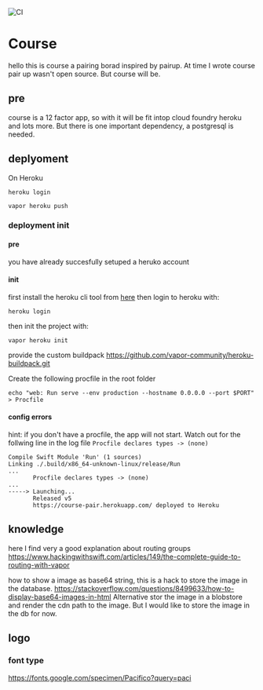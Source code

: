 ![CI](https://github.com/idev4u/course/workflows/CI/badge.svg?branch=master)

# Course

hello this is course a pairing borad inspired by pairup. At time I wrote course pair up wasn't  open source.
But course will be.

## pre

course is a 12 factor app, so with it will be fit intop cloud foundry heroku and lots more. But there is one important dependency, a postgresql is needed.

## deplyoment
On Heroku

```
heroku login
```
```
vapor heroku push
```

### deployment init

#### pre 

you have already succesfully setuped a heruko account

#### init
first install the heroku cli tool from [here](https://devcenter.heroku.com/articles/heroku-cli)
then login to heroku with:

```
heroku login
```
then init the project with:
```
vapor heroku init
```
provide the custom buildpack https://github.com/vapor-community/heroku-buildpack.git

Create the following procfile in the root folder
```
echo "web: Run serve --env production --hostname 0.0.0.0 --port $PORT" > Procfile
```
#### config errors
hint: if you don't have a procfile, the app will not start. Watch out for the follwing line in the log file `Procfile declares types -> (none)`
```
Compile Swift Module 'Run' (1 sources)
Linking ./.build/x86_64-unknown-linux/release/Run
...
       Procfile declares types -> (none)
...
-----> Launching...
       Released v5
       https://course-pair.herokuapp.com/ deployed to Heroku
```

## knowledge
here I find very a good explanation about routing groups
https://www.hackingwithswift.com/articles/149/the-complete-guide-to-routing-with-vapor

how to show a image as base64 string, this is a hack to store the image in the database.
https://stackoverflow.com/questions/8499633/how-to-display-base64-images-in-html
Alternative stor the image in a blobstore and render the cdn path to the image. But I would like to store the image in the db for now.

## logo 

### font type
https://fonts.google.com/specimen/Pacifico?query=paci
